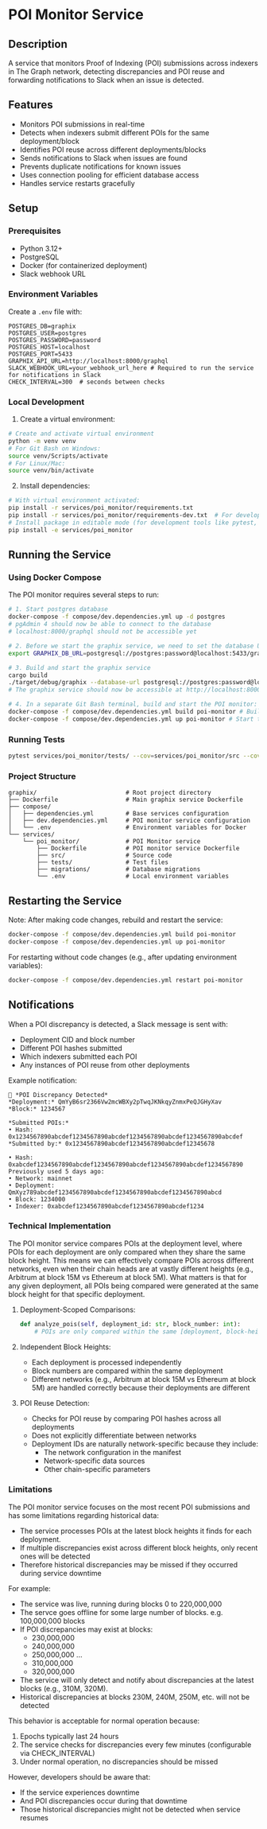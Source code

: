 # POI Monitor Service

## Description

A service that monitors Proof of Indexing (POI) submissions across indexers in The Graph network,
detecting discrepancies and POI reuse and forwarding notifications to Slack when an issue is detected.

## Features

- Monitors POI submissions in real-time
- Detects when indexers submit different POIs for the same deployment/block
- Identifies POI reuse across different deployments/blocks
- Sends notifications to Slack when issues are found
- Prevents duplicate notifications for known issues
- Uses connection pooling for efficient database access
- Handles service restarts gracefully

## Setup

### Prerequisites

- Python 3.12+
- PostgreSQL 
- Docker (for containerized deployment)
- Slack webhook URL

### Environment Variables

Create a `.env` file with:
```
POSTGRES_DB=graphix
POSTGRES_USER=postgres
POSTGRES_PASSWORD=password
POSTGRES_HOST=localhost
POSTGRES_PORT=5433
GRAPHIX_API_URL=http://localhost:8000/graphql
SLACK_WEBHOOK_URL=your_webhook_url_here # Required to run the service for notifications in Slack
CHECK_INTERVAL=300  # seconds between checks
```

### Local Development

1. Create a virtual environment:
```bash
# Create and activate virtual environment
python -m venv venv
# For Git Bash on Windows:
source venv/Scripts/activate
# For Linux/Mac:
source venv/bin/activate
```

2. Install dependencies:
```bash
# With virtual environment activated:
pip install -r services/poi_monitor/requirements.txt
pip install -r services/poi_monitor/requirements-dev.txt  # For development/testing
# Install package in editable mode (for development tools like pytest, mypy, etc.)
pip install -e services/poi_monitor
```

## Running the Service

### Using Docker Compose

The POI monitor requires several steps to run:

```bash
# 1. Start postgres database
docker-compose -f compose/dev.dependencies.yml up -d postgres
# pgAdmin 4 should now be able to connect to the database
# localhost:8000/graphql should not be accessible yet

# 2. Before we start the graphix service, we need to set the database URL:
export GRAPHIX_DB_URL=postgresql://postgres:password@localhost:5433/graphix

# 3. Build and start the graphix service
cargo build
./target/debug/graphix --database-url postgresql://postgres:password@localhost:5433/graphix
# The graphix service should now be accessible at http://localhost:8000/graphql

# 4. In a separate Git Bash terminal, build and start the POI monitor:
docker-compose -f compose/dev.dependencies.yml build poi-monitor # Build the POI monitor service
docker-compose -f compose/dev.dependencies.yml up poi-monitor # Start the POI monitor service
```

### Running Tests

```bash
pytest services/poi_monitor/tests/ --cov=services/poi_monitor/src --cov-report=term-missing
```

### Project Structure
```
graphix/                         # Root project directory
├── Dockerfile                   # Main graphix service Dockerfile
├── compose/
│   ├── dependencies.yml         # Base services configuration
│   ├── dev.dependencies.yml     # POI monitor service configuration
│   └── .env                     # Environment variables for Docker
└── services/
    └── poi_monitor/             # POI Monitor service
        ├── Dockerfile           # POI monitor service Dockerfile
        ├── src/                 # Source code
        ├── tests/               # Test files
        ├── migrations/          # Database migrations
        └── .env                 # Local environment variables
```

## Restarting the Service

Note: After making code changes, rebuild and restart the service:
```bash
docker-compose -f compose/dev.dependencies.yml build poi-monitor
docker-compose -f compose/dev.dependencies.yml up poi-monitor
```

For restarting without code changes (e.g., after updating environment variables):
```bash
docker-compose -f compose/dev.dependencies.yml restart poi-monitor
```

## Notifications

When a POI discrepancy is detected, a Slack message is sent with:
- Deployment CID and block number
- Different POI hashes submitted
- Which indexers submitted each POI
- Any instances of POI reuse from other deployments

Example notification:
```
🚨 *POI Discrepancy Detected*
*Deployment:* QmYyB6sr2366Vw2mcWBXy2pTwqJKNkqyZnmxPeQJGHyXav
*Block:* 1234567

*Submitted POIs:*
• Hash: 0x1234567890abcdef1234567890abcdef1234567890abcdef1234567890abcdef
*Submitted by:* 0x1234567890abcdef1234567890abcdef12345678

• Hash: 0xabcdef1234567890abcdef1234567890abcdef1234567890abcdef1234567890
Previously used 5 days ago:
• Network: mainnet
• Deployment: QmXyz789abcdef1234567890abcdef1234567890abcdef1234567890abcd
• Block: 1234000
• Indexer: 0xabcdef1234567890abcdef1234567890abcdef1234
```

### Technical Implementation
The POI monitor service compares POIs at the deployment level, where POIs for each deployment are only compared
when they share the same block height. This means we can effectively compare POIs across different networks, even
when their chain heads are at vastly different heights (e.g., Arbitrum at block 15M vs Ethereum at block 5M).
What matters is that for any given deployment, all POIs being compared were generated at the same block height
for that specific deployment.

1. Deployment-Scoped Comparisons:
   ```python
   def analyze_pois(self, deployment_id: str, block_number: int):
       # POIs are only compared within the same [deployment, block-height] combination
   ```

2. Independent Block Heights:
   - Each deployment is processed independently
   - Block numbers are compared within the same deployment
   - Different networks (e.g., Arbitrum at block 15M vs Ethereum at block 5M) 
     are handled correctly because their deployments are different

3. POI Reuse Detection:
   - Checks for POI reuse by comparing POI hashes across all deployments
   - Does not explicitly differentiate between networks
   - Deployment IDs are naturally network-specific because they include:
     - The network configuration in the manifest
     - Network-specific data sources
     - Other chain-specific parameters

### Limitations

The POI monitor service focuses on the most recent POI submissions and has some limitations regarding historical data:

- The service processes POIs at the latest block heights it finds for each deployment. 
- If multiple discrepancies exist across different block heights, only recent ones will be detected
- Therefore historical discrepancies may be missed if they occurred during service downtime

For example:
- The service was live, running during blocks 0 to 220,000,000
- The servce goes offline for some large number of blocks. e.g. 100,000,000 blocks
- If POI discrepancies may exist at blocks:
  - 230,000,000
  - 240,000,000
  - 250,000,000
  ...
  - 310,000,000
  - 320,000,000
- The service will only detect and notify about discrepancies at the latest blocks (e.g., 310M, 320M).
- Historical discrepancies at blocks 230M, 240M, 250M, etc. will not be detected

This behavior is acceptable for normal operation because:
1. Epochs typically last 24 hours
2. The service checks for discrepancies every few minutes (configurable via CHECK_INTERVAL)
3. Under normal operation, no discrepancies should be missed

However, developers should be aware that:
- If the service experiences downtime
- And POI discrepancies occur during that downtime
- Those historical discrepancies might not be detected when service resumes
